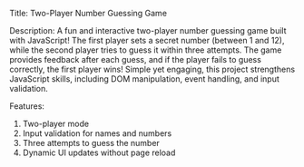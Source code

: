 Title: Two-Player Number Guessing Game

Description:
A fun and interactive two-player number guessing game built with JavaScript! The first player sets a secret number (between 1 and 12), while the second player tries to guess it within three attempts. The game provides feedback after each guess, and if the player fails to guess correctly, the first player wins! Simple yet engaging, this project strengthens JavaScript skills, including DOM manipulation, event handling, and input validation.

Features:
1. Two-player mode
2. Input validation for names and numbers
3. Three attempts to guess the number
4. Dynamic UI updates without page reload
